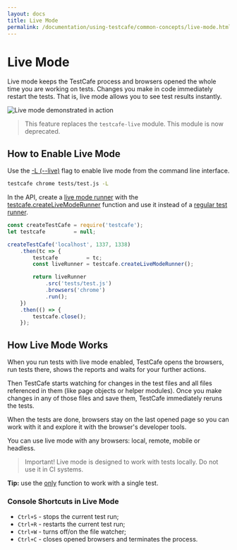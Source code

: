 ```yaml
---
layout: docs
title: Live Mode
permalink: /documentation/using-testcafe/common-concepts/live-mode.html
---
```

# Live Mode

Live mode keeps the TestCafe process and browsers opened the whole time you are working on tests. Changes you make in code immediately restart the tests. That is, live mode allows you to see test results instantly.

![Live mode demonstrated in action](../../../images/testcafe-live.gif)

> This feature replaces the `testcafe-live` module. This module is now deprecated.

## How to Enable Live Mode

Use the [-L (--live)](../command-line-interface.md#-l---live) flag to enable live mode from the command line interface.

```sh
testcafe chrome tests/test.js -L
```

In the API, create a [live mode runner](../programming-interface/livemoderunner.md) with the [testcafe.createLiveModeRunner](../programming-interface/testcafe.md#createlivemoderunner) function and use it instead of a [regular test runner](../programming-interface/runner.md).

```js
const createTestCafe = require('testcafe');
let testcafe         = null;

createTestCafe('localhost', 1337, 1338)
    .then(tc => {
        testcafe         = tc;
        const liveRunner = testcafe.createLiveModeRunner();

        return liveRunner
            .src('tests/test.js')
            .browsers('chrome')
            .run();
    })
    .then(() => {
        testcafe.close();
    });
```

## How Live Mode Works

When you run tests with live mode enabled, TestCafe opens the browsers, run tests there, shows the reports and waits for your further actions.

Then TestCafe starts watching for changes in the test files and all files referenced in them (like page objects or helper modules). Once you make changes in any of those files and save them, TestCafe immediately reruns the tests.

When the tests are done, browsers stay on the last opened page so you can work with it and explore it with the browser's developer tools.

You can use live mode with any browsers: local, remote, mobile or headless.

> Important! Live mode is designed to work with tests locally. Do not use it in CI systems.

**Tip:** use the [only](../../test-api/test-code-structure.md#skipping-tests) function to work with a single test.

### Console Shortcuts in Live Mode

* `Ctrl+S` - stops the current test run;
* `Ctrl+R` - restarts the current test run;
* `Ctrl+W` - turns off/on the file watcher;
* `Ctrl+C` - closes opened browsers and terminates the process.